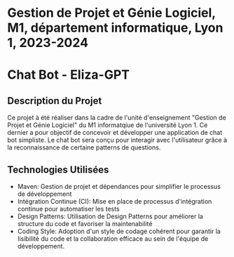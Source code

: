<!-- LTeX: language=fr -->
# Gestion de Projet et Génie Logiciel, M1, département informatique, Lyon 1, 2023-2024



# Chat Bot - Eliza-GPT

## Description du Projet

Ce projet à été réaliser dans la cadre de l'unité d'enseignement "Gestion de Projet et Génie Logiciel" du M1 informatqiue de l'université Lyon 1. Ce dernier a pour objectif de concevoir et développer une application de chat bot simpliste. Le chat bot sera conçu pour interagir avec l'utilisateur grâce à la reconnaissance de certaine patterns de questions.

## Technologies Utilisées

* Maven: Gestion de projet et dépendances pour simplifier le processus de développement
* Intégration Continue (CI): Mise en place de processus d'intégration continue pour automatiser les tests
* Design Patterns: Utilisation de Design Patterns pour améliorer la structure du code et favoriser la maintenabilité
* Coding Style: Adoption d'un style de codage cohérent pour garantir la lisibilité du code et la collaboration efficace au sein de l'équipe de développement.

